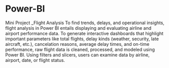 # Power-BI
Mini Project _Flight Analysis
To find trends, delays, and operational insights, flight analysis in Power BI entails displaying and evaluating airline and airport performance data. To generate interactive dashboards that highlight important parameters like total flights, delay kinds (weather, security, late aircraft, etc.), cancelation reasons, average delay times, and on-time performance, raw flight data is cleaned, processed, and modeled using Power BI. Using filters and slicers, users can examine data by airline, airport, date, or flight status. 
	
